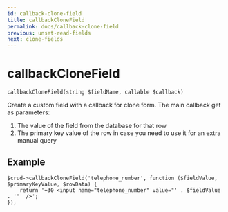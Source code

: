 ```yaml
---
id: callback-clone-field
title: callbackCloneField
permalink: docs/callback-clone-field
previous: unset-read-fields
next: clone-fields
---
```


# callbackCloneField


<pre><code class="language-php">callbackCloneField(string $fieldName, callable $callback)</code></pre>
Create a custom field with a callback for clone form. The main callback get as parameters: 

<ol>
	<li>The value of the field from the database for that row</li>
	<li>The primary key value of the row in case you need to use it for an extra manual query</li>
</ol>

## Example
<pre><code class="language-php">$crud->callbackCloneField('telephone_number', function ($fieldValue, $primaryKeyValue, $rowData) {
    return '+30 &lt;input name="telephone_number" value="' . $fieldValue . '"  /&gt;';
});</code></pre>